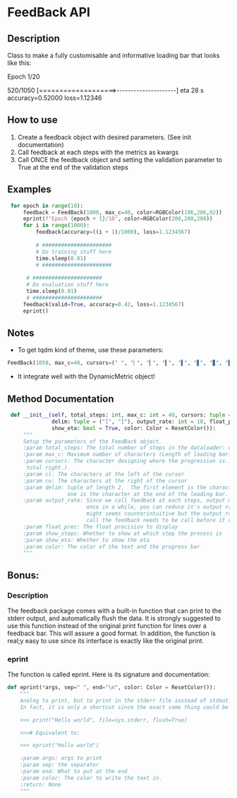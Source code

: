# FeedBack API
## Description
Class to make a fully customisable and informative loading bar that looks like this:
    
Epoch 1/20
    
520/1050 [===================>---------------------]  eta 28  s      accuracy=0.52000    loss=1.12346

## How to use
1. Create a feedback object with desired parameters. (See init documentation)
2. Call feedback at each steps with the metrics as kwargs
3. Call ONCE the feedback object and setting the validation parameter to True at the end of the validation steps

## Examples
```python
 for epoch in range(10):
     feedback = FeedBack(1000, max_c=40, color=RGBColor(106,206,92))
     eprint(f"Epoch {epoch + 1}/10", color=RGBColor(200,200,200))
     for i in range(1000):
         feedback(accuracy=((i + 1)/1000), loss=1.1234567)
         
         # ######################
         # Do training stuff here
         time.sleep(0.01)
         # ######################
     
      # ######################
      # Do evaluation stuff here
      time.sleep(0.01)
      # ######################   
     feedback(valid=True, accuracy=0.42, loss=1.1234567)
     eprint()
```

## Notes
- To get tqdm kind of theme, use these parameters:
```python
FeedBack(1050, max_c=40, cursors=(" ", "▏", "▎", "▍", "▌", "▋", "▊", "▉", cl="█", cu=" ", delim=("|","|"))
```

- It integrate well with the DynamicMetric object!

## Method Documentation
```python
 def __init__(self, total_steps: int, max_c: int = 40, cursors: tuple = (">", ), cl: str = "=", cu: str = "-",
              delim: tuple = ("[", "]"), output_rate: int = 10, float_prec: int = 5, show_steps: bool = True,
              show_eta: bool = True, color: Color = ResetColor()):
     """
     Setup the parameters of the FeedBack object.
     :param total_steps: The total number of steps in the dataloader: usually len(dataloader)
     :param max_c: Maximum number of characters (Length of loading bar)
     :param cursors: The character designing where the progression is.  ( When the process is completed, it is at the
      total right.)
     :param cl: The characters at the left of the cursor
     :param cu: The characters at the right of the cursor
     :param delim: tuple of length 2.  The first element is the character initiating the loading bar and the second
                   one is the character at the end of the loading bar.
     :param output_rate: Since we call feedback at each steps, output migh be too fast.  Instead of calling feedback
                         once in a while, you can reduce it's output rate by increasing the number: output_rate. This
                         might seems counterintuitive but the output_rate parameter correspond to the number of
                         call the feedback needs to be call before it outputs something.
     :param float_prec: The float precision to display
     :param show_steps: Whether to show at which step the process is
     :param show_eta: Whether to show the eta
     :param color: The color of the text and the progress bar
     """
```

## Bonus:

### Description
The feedback package comes with a built-in function that can print to the stderr output, and
automatically flush the data.  It is strongly suggested to use this function instead of
the original print function for lines over a feedback bar.  This will assure a good format.
In addition, the function is real;y easy to use since its interface is exactly like the original
print.

### eprint

The function is called eprint.  Here is its signature and documentation:
```python
def eprint(*args, sep=" ", end="\n", color: Color = ResetColor()):
    """
    Analog to print, but to print in the stderr file instead of stdout.  In addition, it auto flush the input.
    In fact, it is only a shortcut since the exact same thing could be done with the print function:

    >>> print("Hello world", file=sys.stderr, flush=True)

    >>># Equivalent to:

    >>> eprint("Hello world")

    :param args: args to print
    :param sep: the separator
    :param end: What to put at the end
    :param color: The color to write the text in.
    :return: None
    """
```

